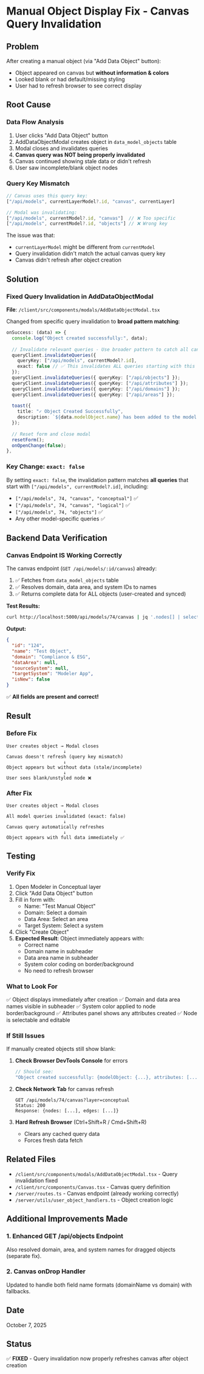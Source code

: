 # Manual Object Display Fix - Canvas Query Invalidation

## Problem
After creating a manual object (via "Add Data Object" button):
- Object appeared on canvas but **without information & colors**
- Looked blank or had default/missing styling
- User had to refresh browser to see correct display

## Root Cause

### Data Flow Analysis
1. User clicks "Add Data Object" button
2. AddDataObjectModal creates object in `data_model_objects` table
3. Modal closes and invalidates queries
4. **Canvas query was NOT being properly invalidated**
5. Canvas continued showing stale data or didn't refresh
6. User saw incomplete/blank object nodes

### Query Key Mismatch
```typescript
// Canvas uses this query key:
["/api/models", currentLayerModel?.id, "canvas", currentLayer]

// Modal was invalidating:
["/api/models", currentModel?.id, "canvas"]  // ❌ Too specific
["/api/models", currentModel?.id, "objects"] // ❌ Wrong key
```

The issue was that:
- `currentLayerModel` might be different from `currentModel`
- Query invalidation didn't match the actual canvas query key
- Canvas didn't refresh after object creation

## Solution

### Fixed Query Invalidation in AddDataObjectModal
**File**: `/client/src/components/modals/AddDataObjectModal.tsx`

Changed from specific query invalidation to **broad pattern matching**:

```typescript
onSuccess: (data) => {
  console.log("Object created successfully:", data);
  
  // Invalidate relevant queries - Use broader pattern to catch all canvas queries
  queryClient.invalidateQueries({ 
    queryKey: ["/api/models", currentModel?.id],
    exact: false // ✅ This invalidates ALL queries starting with this key
  });
  queryClient.invalidateQueries({ queryKey: ["/api/objects"] });
  queryClient.invalidateQueries({ queryKey: ["/api/attributes"] });
  queryClient.invalidateQueries({ queryKey: ["/api/domains"] });
  queryClient.invalidateQueries({ queryKey: ["/api/areas"] });
  
  toast({
    title: "✓ Object Created Successfully",
    description: `${data.modelObject.name} has been added to the model with ${data.attributes.length} attributes.`,
  });
  
  // Reset form and close modal
  resetForm();
  onOpenChange(false);
},
```

### Key Change: `exact: false`
By setting `exact: false`, the invalidation pattern matches **all queries** that start with `["/api/models", currentModel?.id]`, including:
- `["/api/models", 74, "canvas", "conceptual"]` ✅
- `["/api/models", 74, "canvas", "logical"]` ✅
- `["/api/models", 74, "objects"]` ✅
- Any other model-specific queries ✅

## Backend Data Verification

### Canvas Endpoint IS Working Correctly
The canvas endpoint (`GET /api/models/:id/canvas`) already:
1. ✅ Fetches from `data_model_objects` table
2. ✅ Resolves domain, data area, and system IDs to names
3. ✅ Returns complete data for ALL objects (user-created and synced)

**Test Results:**
```bash
curl http://localhost:5000/api/models/74/canvas | jq '.nodes[] | select(.data.isUserCreated)'
```

**Output:**
```json
{
  "id": "124",
  "name": "Test Object",
  "domain": "Compliance & ESG",
  "dataArea": null,
  "sourceSystem": null,
  "targetSystem": "Modeler App",
  "isNew": false
}
```

✅ **All fields are present and correct!**

## Result

### Before Fix
```
User creates object → Modal closes
                     ↓
Canvas doesn't refresh (query key mismatch)
                     ↓
Object appears but without data (stale/incomplete)
                     ↓
User sees blank/unstyled node ❌
```

### After Fix
```
User creates object → Modal closes
                     ↓
All model queries invalidated (exact: false)
                     ↓
Canvas query automatically refreshes
                     ↓
Object appears with full data immediately ✅
```

## Testing

### Verify Fix
1. Open Modeler in Conceptual layer
2. Click "Add Data Object" button
3. Fill in form with:
   - Name: "Test Manual Object"
   - Domain: Select a domain
   - Data Area: Select an area
   - Target System: Select a system
4. Click "Create Object"
5. **Expected Result**: Object immediately appears with:
   - Correct name
   - Domain name in subheader
   - Data area name in subheader
   - System color coding on border/background
   - No need to refresh browser

### What to Look For
✅ Object displays immediately after creation
✅ Domain and data area names visible in subheader
✅ System color applied to node border/background
✅ Attributes panel shows any attributes created
✅ Node is selectable and editable

### If Still Issues
If manually created objects still show blank:

1. **Check Browser DevTools Console** for errors
   ```javascript
   // Should see:
   "Object created successfully: {modelObject: {...}, attributes: [...]}"
   ```

2. **Check Network Tab** for canvas refresh
   ```
   GET /api/models/74/canvas?layer=conceptual
   Status: 200
   Response: {nodes: [...], edges: [...]}
   ```

3. **Hard Refresh Browser** (Ctrl+Shift+R / Cmd+Shift+R)
   - Clears any cached query data
   - Forces fresh data fetch

## Related Files

- `/client/src/components/modals/AddDataObjectModal.tsx` - Query invalidation fixed
- `/client/src/components/Canvas.tsx` - Canvas query definition
- `/server/routes.ts` - Canvas endpoint (already working correctly)
- `/server/utils/user_object_handlers.ts` - Object creation logic

## Additional Improvements Made

### 1. Enhanced GET /api/objects Endpoint
Also resolved domain, area, and system names for dragged objects (separate fix).

### 2. Canvas onDrop Handler  
Updated to handle both field name formats (domainName vs domain) with fallbacks.

## Date
October 7, 2025

## Status
✅ **FIXED** - Query invalidation now properly refreshes canvas after object creation
